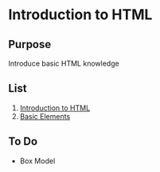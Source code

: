 # Introduction to HTML


## Purpose
  Introduce basic HTML knowledge

## List
  1. [Introduction to HTML](./1.Intro_HTML.md)
  2. [Basic Elements](./2.Basic_Element.md)

## To Do
  * Box Model
